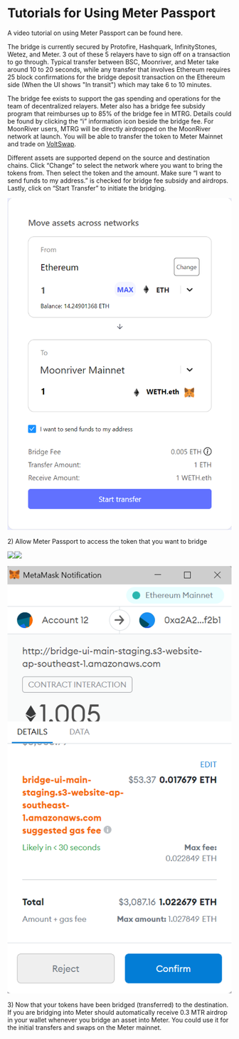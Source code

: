 # Tutorials for Using Meter Passport

A video tutorial on using Meter Passport can be found here.

The bridge is currently secured by Protofire, Hashquark, InfinityStones, Wetez, and Meter.  3 out of these 5 relayers have to sign off on a transaction to go through.  Typical transfer between BSC, Moonriver, and Meter take around 10 to 20 seconds, while any transfer that involves Ethereum requires 25 block confirmations for the bridge deposit transaction on the Ethereum side \(When the UI shows "In transit"\) which may take 6 to 10 minutes.  

The bridge fee exists to support the gas spending and operations for the team of decentralized relayers.  Meter also has a bridge fee subsidy program that reimburses up to 85% of the bridge fee in MTRG.  Details could be found by clicking the “i” information icon beside the bridge fee.  For MoonRiver users, MTRG will be directly airdropped on the MoonRiver network at launch.  You will be able to transfer the token to Meter Mainnet and trade on [VoltSwap](https://voltswap.finance).

Different assets are supported depend on the source and destination chains.  Click “Change” to select the network where you want to bring the tokens from. Then select the token and the amount. Make sure “I want to send funds to my address.” is checked for bridge fee subsidy and airdrops.  Lastly, click on “Start Transfer” to initiate the bridging.

![](../.gitbook/assets/image%20%2813%29.png)

2\) Allow Meter Passport to access the token that you want to bridge

![](file:///C:/Users/zhuxh/AppData/Local/Temp/msohtmlclip1/01/clip_image006.jpg)![](file:///C:/Users/zhuxh/AppData/Local/Temp/msohtmlclip1/01/clip_image008.gif)

![Allow Bridge Contract to Spend the Tokens](../.gitbook/assets/image.png)

3\) Now that your tokens have been bridged \(transferred\) to the destination.  If you are bridging into Meter should automatically receive 0.3 MTR airdrop in your wallet whenever you bridge an asset into Meter.  You could use it for the initial transfers and swaps on the Meter mainnet. 

